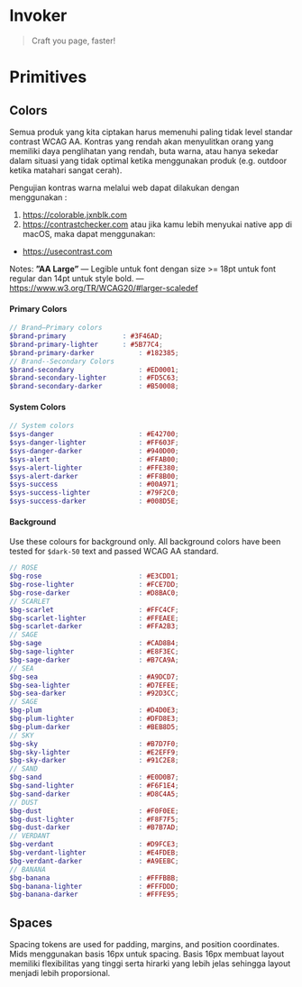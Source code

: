 # Invoker
> Craft you page, faster!

# Primitives
## Colors
Semua produk yang kita ciptakan harus memenuhi paling tidak level standar contrast WCAG AA. Kontras yang rendah akan menyulitkan orang yang memiliki daya penglihatan yang rendah, buta warna, atau hanya sekedar dalam situasi yang tidak optimal ketika menggunakan produk (e.g. outdoor ketika matahari sangat cerah).

Pengujian kontras warna melalui web dapat dilakukan dengan menggunakan :
1. https://colorable.jxnblk.com
2. https://contrastchecker.com
atau jika kamu lebih menyukai native app di macOS, maka dapat menggunakan:
* https://usecontrast.com

Notes: **”AA Large”** — Legible untuk font dengan size >= 18pt untuk font regular dan 14pt untuk style bold. — https://www.w3.org/TR/WCAG20/#larger-scaledef

#### Primary Colors
```scss
// Brand—Primary colors
$brand-primary				: #3F46AD;
$brand-primary-lighter		: #5B77C4;
$brand-primary-darker			: #182385;
// Brand--Secondary Colors
$brand-secondary                : #ED0001;
$brand-secondary-lighter        : #FD5C63;
$brand-secondary-darker         : #B50008;
```

#### System Colors
```scss
// System colors
$sys-danger                 	: #E42700;
$sys-danger-lighter         	: #FF603F;
$sys-danger-darker          	: #940D00;
$sys-alert                  	: #FFAB00;
$sys-alert-lighter          	: #FFE380;
$sys-alert-darker           	: #FF8B00;
$sys-success                	: #00A971;
$sys-success-lighter        	: #79F2C0;
$sys-success-darker         	: #008D5E;
```

#### Background
Use these colours for background only. All background colors have been tested for `$dark-50` text and passed WCAG AA standard.
```scss
// ROSE
$bg-rose                    	: #E3CDD1;
$bg-rose-lighter            	: #FCE7DD;
$bg-rose-darker             	: #D8BAC0;
// SCARLET
$bg-scarlet                 	: #FFC4CF;
$bg-scarlet-lighter         	: #FFEAEE;
$bg-scarlet-darker          	: #FFA2B3;
// SAGE
$bg-sage                    	: #CAD8B4;
$bg-sage-lighter            	: #E8F3EC;
$bg-sage-darker             	: #B7CA9A;
// SEA
$bg-sea                     	: #A9DCD7;
$bg-sea-lighter             	: #D7EFEE;
$bg-sea-darker              	: #92D3CC;
// SAGE
$bg-plum                    	: #D4D0E3;
$bg-plum-lighter            	: #DFD8E3;
$bg-plum-darker             	: #BEB8D5;
// SKY
$bg-sky                     	: #B7D7F0;
$bg-sky-lighter             	: #E2EFF9;
$bg-sky-darker              	: #91C2E8;
// SAND
$bg-sand                    	: #E0D0B7;
$bg-sand-lighter            	: #F6F1E4;
$bg-sand-darker             	: #D8C4A5;
// DUST
$bg-dust                    	: #F0F0EE;
$bg-dust-lighter            	: #F8F7F5;
$bg-dust-darker             	: #B7B7AD;
// VERDANT
$bg-verdant                 	: #D9FCE3;
$bg-verdant-lighter         	: #E4FDEB;
$bg-verdant-darker          	: #A9EEBC;
// BANANA
$bg-banana                  	: #FFFBBB;
$bg-banana-lighter          	: #FFFDDD;
$bg-banana-darker           	: #FFFE95;
```

## Spaces
Spacing tokens are used for padding, margins, and position coordinates. Mids menggunakan basis 16px untuk spacing. Basis 16px membuat layout memiliki flexibilitas yang tinggi serta hirarki yang lebih jelas sehingga layout menjadi lebih proporsional.
